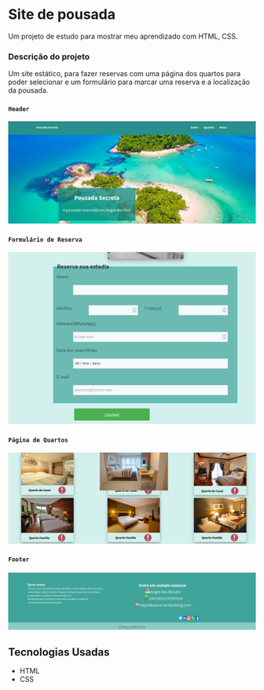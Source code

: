 # Site de pousada
Um projeto de estudo para mostrar meu aprendizado com HTML, CSS.

### Descrição do projeto
Um site estático, para fazer reservas com uma página dos quartos para poder selecionar e um formulário para marcar uma reserva e a localização da pousada.

#### `Header`
![Header](/assets/header.png)
#### `Formulário de Reserva`
![Formulário de Reserva](/assets/reserva.png)
####  `Página de Quartos`
![Página de Quartos](/assets/pagina2.png)
#### `Footer`
![Footer](/assets/footer.png)



## Tecnologias Usadas
- HTML
- CSS
